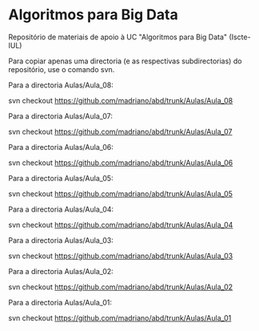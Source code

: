 # Algoritmos para Big Data

Repositório de materiais de apoio à UC "Algoritmos para Big Data" (Iscte-IUL)

Para copiar apenas uma directoria (e as respectivas subdirectorias) do repositório, use o comando svn.


Para a directoria Aulas/Aula_08:

svn checkout https://github.com/madriano/abd/trunk/Aulas/Aula_08

Para a directoria Aulas/Aula_07:

svn checkout https://github.com/madriano/abd/trunk/Aulas/Aula_07

Para a directoria Aulas/Aula_06:

svn checkout https://github.com/madriano/abd/trunk/Aulas/Aula_06

Para a directoria Aulas/Aula_05:

svn checkout https://github.com/madriano/abd/trunk/Aulas/Aula_05

Para a directoria Aulas/Aula_04:

svn checkout https://github.com/madriano/abd/trunk/Aulas/Aula_04

Para a directoria Aulas/Aula_03:

svn checkout https://github.com/madriano/abd/trunk/Aulas/Aula_03

Para a directoria Aulas/Aula_02:

svn checkout https://github.com/madriano/abd/trunk/Aulas/Aula_02

Para a directoria Aulas/Aula_01:

svn checkout https://github.com/madriano/abd/trunk/Aulas/Aula_01
